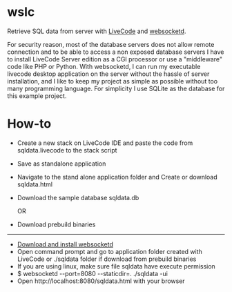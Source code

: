 # wslc
Retrieve SQL data from server with [LiveCode](https://livecode.org/) and [websocketd](https://github.com/joewalnes/websocketd).

For security reason, most of the database servers does not allow remote connection and to be able to access a non exposed database servers I have to install LiveCode Server edition as a CGI processor or use a "middleware" code like PHP or Python.
With websocketd, I can run my executable livecode desktop application on the server without the hassle of server installation, and I like to keep my project as simple as possible without too many programming language.
For simplicity I use SQLite as the database for this example project.

# How-to
* Create a new stack on LiveCode IDE and paste the code from sqldata.livecode to the stack script
* Save as standalone application
* Navigate to the stand alone application folder and Create or download sqldata.html
* Download the sample database sqldata.db

  OR
  
* Download prebuild binaries
 
-------------------------------------------------------------------------------------------------------------------------------
* [Download and install websocketd](https://github.com/joewalnes/websocketd/wiki/Download-and-install)
* Open command prompt and go to application folder created with LiveCode or ./sqldata folder if download from prebuild binaries
* If you are using linux, make sure file sqldata have execute permission
* $ websocketd --port=8080 --staticdir=. ./sqldata -ui
* Open http://localhost:8080/sqldata.html with your browser
